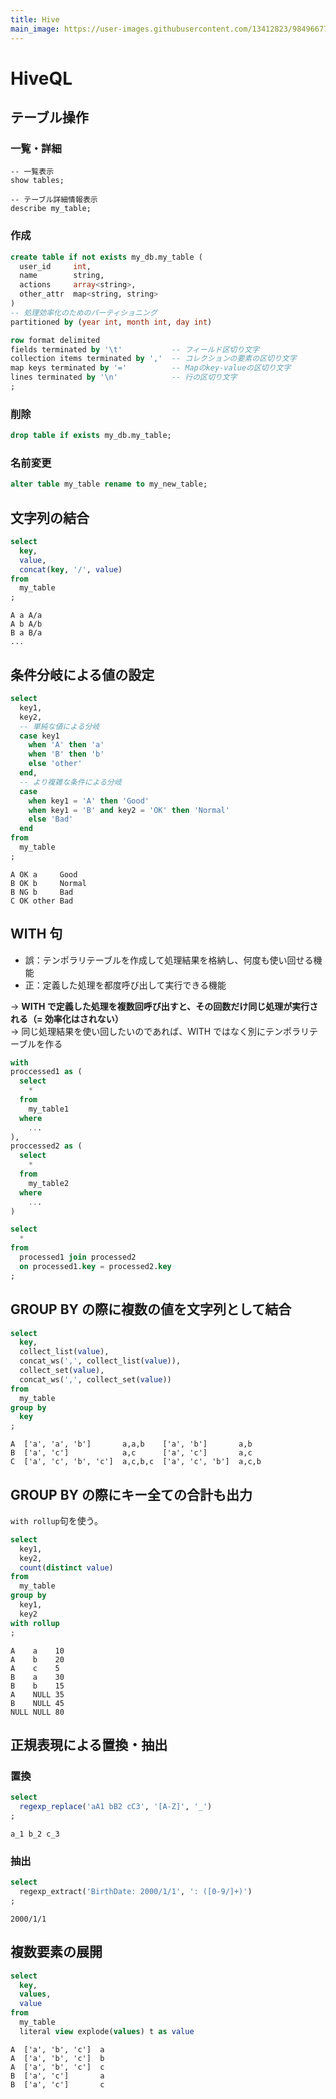 ```yaml
---
title: Hive
main_image: https://user-images.githubusercontent.com/13412823/98496677-88707c00-2285-11eb-86bb-257fb07053e6.jpg
---
```


# HiveQL

## テーブル操作

### 一覧・詳細

```
-- 一覧表示
show tables;

-- テーブル詳細情報表示
describe my_table;
```

### 作成

```sql
create table if not exists my_db.my_table (
  user_id     int,
  name        string,
  actions     array<string>,
  other_attr  map<string, string>
)
-- 処理効率化のためのパーティショニング
partitioned by (year int, month int, day int)

row format delimited
fields terminated by '\t'           -- フィールド区切り文字
collection items terminated by ','  -- コレクションの要素の区切り文字
map keys terminated by '='          -- Mapのkey-valueの区切り文字
lines terminated by '\n'            -- 行の区切り文字
;
```

### 削除

```sql
drop table if exists my_db.my_table;
```

### 名前変更

```sql
alter table my_table rename to my_new_table;
```


## 文字列の結合

```sql
select
  key,
  value,
  concat(key, '/', value)
from
  my_table
;
```

```
A a A/a
A b A/b
B a B/a
...
```

## 条件分岐による値の設定

```sql
select
  key1,
  key2,
  -- 単純な値による分岐
  case key1
    when 'A' then 'a'
    when 'B' then 'b'
    else 'other'
  end,
  -- より複雑な条件による分岐
  case
    when key1 = 'A' then 'Good'
    when key1 = 'B' and key2 = 'OK' then 'Normal'
    else 'Bad'
  end
from
  my_table
;
```

```
A OK a     Good
B OK b     Normal
B NG b     Bad
C OK other Bad
```

## WITH 句

- 誤：テンポラリテーブルを作成して処理結果を格納し、何度も使い回せる機能
- 正：定義した処理を都度呼び出して実行できる機能

→ **WITH で定義した処理を複数回呼び出すと、その回数だけ同じ処理が実行される（= 効率化はされない）**  
→ 同じ処理結果を使い回したいのであれば、WITH ではなく別にテンポラリテーブルを作る

```sql
with
proccessed1 as (
  select
    *
  from
    my_table1
  where
    ...
),
proccessed2 as (
  select
    *
  from
    my_table2
  where
    ...
)

select
  *
from
  processed1 join processed2
  on processed1.key = processed2.key
;
```

## GROUP BY の際に複数の値を文字列として結合

```sql
select
  key,
  collect_list(value),
  concat_ws(',', collect_list(value)),
  collect_set(value),
  concat_ws(',', collect_set(value))
from
  my_table
group by
  key
;
```

```
A  ['a', 'a', 'b']       a,a,b    ['a', 'b']       a,b
B  ['a', 'c']            a,c      ['a', 'c']       a,c
C  ['a', 'c', 'b', 'c']  a,c,b,c  ['a', 'c', 'b']  a,c,b
```

## GROUP BY の際にキー全ての合計も出力

`with rollup`句を使う。

```sql
select
  key1,
  key2,
  count(distinct value)
from
  my_table
group by
  key1,
  key2
with rollup
;
```

```
A    a    10
A    b    20
A    c    5
B    a    30
B    b    15
A    NULL 35
B    NULL 45
NULL NULL 80
```

## 正規表現による置換・抽出

### 置換

```sql
select
  regexp_replace('aA1 bB2 cC3', '[A-Z]', '_')
;
```

```
a_1 b_2 c_3
```

### 抽出

```sql
select
  regexp_extract('BirthDate: 2000/1/1', ': ([0-9/]+)')
;
```

```
2000/1/1
```


## 複数要素の展開

```sql
select
  key,
  values,
  value
from
  my_table
  literal view explode(values) t as value
```

```
A  ['a', 'b', 'c']  a
A  ['a', 'b', 'c']  b
A  ['a', 'b', 'c']  c
B  ['a', 'c']       a
B  ['a', 'c']       c
```
